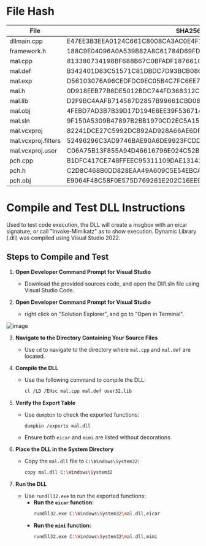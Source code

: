 # File Hash

| File                | SHA256 Hash                                                           |
|---------------------|-----------------------------------------------------------------------|
|   dllmain.cpp   |   E47EE3B3EEA0124C661C8008CA3AC0E4F152DEDEF9CE607ACD955AA88F4BB6AC   |
|   framework.h   |   188C9E04096A0A539B82A8C61784D69FD7334DEA8066C181F31B429024974384   |
|   mal.cpp   |   813380734198BF688B67C0BFADF187661CA159B099996D6343CD4EAC790E5A01   |
|   mal.def   |   B342401D83C51571C81DBDC7D93BCB08601ECAF2D733A959C4BDEB04A9066E1C   |
|   mal.exp   |   D56103076A96CEDFDC9EC05B4C7FC6EE737BF48B6AF61F169BD8DEDAEA7C20E4   |
|   mal.h   |   0D918EEB77B6DE5012BDC744FD368312C75441EADCDBD80846A39F262F0E8311   |
|   mal.lib   |   D2F9BC4AAFB714587D2857B99661CBD082E0608FE5023272B514B6E15E50B9C6   |
|   mal.obj   |   4FEBD7AD3B7B39D17D194E6EE39F53671A0999D7A8FA9CBE5AA0A9902B1F3747   |
|   mal.sln   |   9F150A5309B47897B2BB1970CD2EC5A15B3B7099502BCF4A42FD829B0CC26721   |
|   mal.vcxproj           |   82241DCE27C5992DCB92AD928A66AE6DF143419BE064FE1F9882AD14E3D604F7   |
|   mal.vcxproj.filters   |   52496296C3AD9746BAE90A6DE9923FCDD53AA510A0E29CEFD08B9FDF2AFE38EB   |
|   mal.vcxproj.user      |   C06A75B13F855A94D46616796E024C52B499F8F92CF00CCB571DDBC6FF574676   |
|   pch.cpp               |   B1DFC417CE748FFEEC95311109DAE13142C638E58CFA86EB6E5A0865082428AA   |
|   pch.h                 |   C2D8C468B0DD828EAA49A609C5E54EBCA95EA4D2DE3CD390E968E01C5D7F79ED   |
|   pch.obj               |   E9064F48C58F0E575D769261E202C16EE9143FAAE22099044E44197A662348B5   |


# Compile and Test DLL Instructions

Used to test code execution,  the DLL will create a msgbox with an eicar signature, or call "Invoke-Mimikatz" as to show execution. Dynamic Library (.dll) was compiled using Visual Studio 2022.


## Steps to Compile and Test
1. **Open Developer Command Prompt for Visual Studio**
   - Download the provided sources code, and open the Dll1.sln file using Visual Studio Code.

2. **Open Developer Command Prompt for Visual Studio**
   - right click on "Solution Explorer", and go to "Open in Terminal".

![image](https://github.com/user-attachments/assets/acc7adf5-0552-4254-8d04-bd63f47edc4d)

3. **Navigate to the Directory Containing Your Source Files**
   - Use `cd` to navigate to the directory where `mal.cpp` and `mal.def` are located.

4. **Compile the DLL**
   - Use the following command to compile the DLL:
     ```sh
     cl /LD /EHsc mal.cpp mal.def user32.lib
     ```

5. **Verify the Export Table**
   - Use `dumpbin` to check the exported functions:
     ```sh
     dumpbin /exports mal.dll
     ```
   - Ensure both `eicar` and `mimi` are listed without decorations.

6. **Place the DLL in the System Directory**
   - Copy the `mal.dll` file to `C:\Windows\System32`:
     ```sh
     copy mal.dll C:\Windows\System32
     ```

7. **Run the DLL**
   - Use `rundll32.exe` to run the exported functions:
     - **Run the `eicar` function:**
       ```sh
       rundll32.exe C:\Windows\System32\mal.dll,eicar
       ```
     - **Run the `mimi` function:**
       ```sh
       rundll32.exe C:\Windows\System32\mal.dll,mimi
       ```

